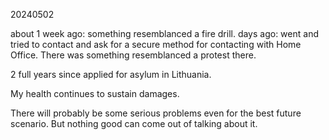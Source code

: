 20240502

about 1 week ago: something resemblanced a fire drill.
days ago: went and tried to contact and ask for a secure method for contacting with Home Office. There was something resemblanced a protest there.



2 full years since applied for asylum in Lithuania.

My health continues to sustain damages.

There will probably be some serious problems even for the best future scenario. But nothing good can come out of talking about it.
